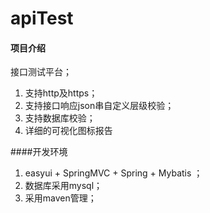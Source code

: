 # apiTest

#### 项目介绍
接口测试平台；


1. 支持http及https；
2. 支持接口响应json串自定义层级校验；
3. 支持数据库校验；
4. 详细的可视化图标报告


####开发环境


1. easyui + SpringMVC + Spring + Mybatis ；
2. 数据库采用mysql；
3. 采用maven管理；